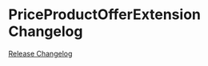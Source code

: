 # PriceProductOfferExtension Changelog

[Release Changelog](https://github.com/spryker/price-product-offer-extension/releases)
